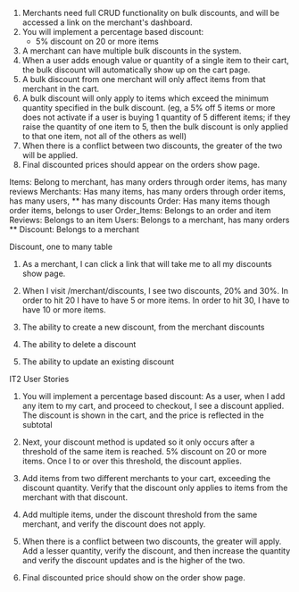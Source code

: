 1. Merchants need full CRUD functionality on bulk discounts, and will be accessed a link on the merchant's dashboard.
1. You will implement a percentage based discount:
   - 5% discount on 20 or more items
1. A merchant can have multiple bulk discounts in the system.
1. When a user adds enough value or quantity of a single item to their cart, the bulk discount will automatically show up on the cart page.
1. A bulk discount from one merchant will only affect items from that merchant in the cart.
1. A bulk discount will only apply to items which exceed the minimum quantity specified in the bulk discount. (eg, a 5% off 5 items or more does not activate if a user is buying 1 quantity of 5 different items; if they raise the quantity of one item to 5, then the bulk discount is only applied to that one item, not all of the others as well)
1. When there is a conflict between two discounts, the greater of the two will be applied.
1. Final discounted prices should appear on the orders show page.

Items: Belong to merchant, has many orders through order items, has many reviews
Merchants: Has many items, has many orders through order items, has many users, ** has many discounts
Order: Has many items though order items, belongs to user
Order_Items: Belongs to an order and item
Reviews: Belongs to an item
Users: Belongs to a merchant, has many orders
** Discount: Belongs to a merchant

Discount, one to many table


1. As a merchant, I can click a link that will take me to all my discounts show page.

2. When I visit /merchant/discounts, I see two discounts, 20% and 30%. In order to hit 20 I have to have 5 or more items. In order to hit 30,  I have to have 10 or more items.

3. The ability to create a new discount, from the merchant discounts

4. The ability to delete a discount

5. The ability to update an existing discount

IT2 User Stories

1. You will implement a percentage based discount:
  As a user, when I add any item to my cart, and proceed to checkout, I see a discount applied. The discount is shown in the cart, and the price is reflected in the subtotal

2. Next, your discount method is updated so it only occurs after a threshold of the same item is reached. 5% discount on 20 or more items. Once I to or over this threshold, the discount applies.

3. Add items from two different merchants to your cart, exceeding the discount quantity. Verify that the discount only applies to items from the merchant with that discount.

4. Add multiple items, under the discount threshold from the same merchant, and verify the discount does not apply.

5. When there is a conflict between two discounts, the greater will apply. Add a lesser quantity, verify the discount, and then increase the quantity and verify the discount updates and is the higher of the two.

6. Final discounted price should show on the order show page.
